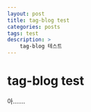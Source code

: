 ```yaml
---
layout: post
title: tag-blog test
categories: posts
tags: test
description: >
    tag-blog 테스트
---
```



# tag-blog test

아.......